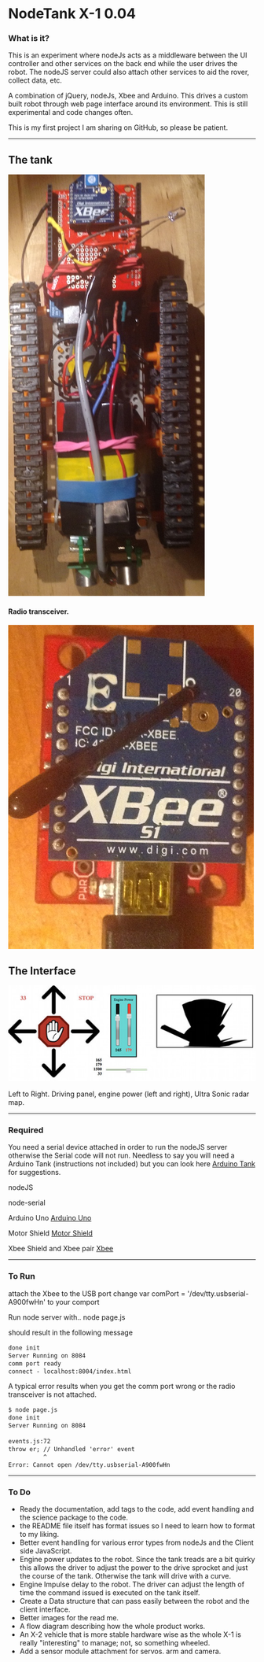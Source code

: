 NodeTank X-1 0.04
==
### What is it?
This is an experiment where nodeJs acts as a middleware between the UI controller and other services on the back end while the user drives the robot.  The nodeJS server could also attach other services to aid the rover, collect data, etc.

A combination of jQuery, nodeJs, Xbee and Arduino. This drives a custom built robot through web page interface around its environment.  This is still experimental and code changes often.

This is my first project I am sharing on GitHub, so please be patient.

_____
## The tank

![The tank](/images/tank.JPG)

#### Radio transceiver.
![Xbee Transceiver ](/images/xBee.JPG)


## The Interface
![Web Interface ](/images/controls2TankWeb.jpg)

Left to Right.
Driving panel, engine power (left and right), Ultra Sonic radar map.

______
### Required 

You need a serial device attached in order to run the nodeJS server otherwise the Serial code will not run.  Needless to say you will need a Arduino Tank (instructions not included) but you can look here [Arduino Tank](http://www.instructables.com/id/Little-Tank-ArduinoPicaxeTamiya-platform-las/) for suggestions.

nodeJS

node-serial

Arduino Uno [Arduino Uno](http://arduino.cc/en/Main/ArduinoBoardUno#.UxS-e3lBRqg)

Motor Shield [Motor Shield](https://www.sparkfun.com/products/9815)

Xbee Shield and Xbee pair [Xbee](https://www.sparkfun.com/categories/223)

_____
### To Run
attach the Xbee to the USB port
change var comPort = '/dev/tty.usbserial-A900fwHn' to your comport

Run node server with..
	node page.js

should result in the following message

	done init
	Server Running on 8084
    comm port ready
    connect - localhost:8004/index.html

 A typical error results when you get the comm port wrong or the radio transceiver is not attached.

    $ node page.js 
	done init
	Server Running on 8084

	events.js:72
    throw er; // Unhandled 'error' event
              ^
	Error: Cannot open /dev/tty.usbserial-A900fwHn




___
### To Do

 - Ready the documentation, add tags to the code, add event handling and the science package to the code.
 - the README file itself has format issues so I need to learn how to format to my liking.
 - Better event handling for various error types from nodeJs and the Client side JavaScript.
 - Engine power updates to the robot. Since the tank treads are a bit quirky this allows the driver to adjust the power to the drive sprocket and just the course of the tank. Otherwise the tank will drive with a curve.
 - Engine Impulse delay to the robot. The driver can adjust the length of time the command issued is executed on the tank itself.
 - Create a Data structure that can pass easily between the robot and the client interface.
 - Better images for the read me. 
 - A flow diagram describing how the whole product works.
 - An X-2 vehicle that is more stable hardware wise as the whole X-1 is really "interesting" to manage; not, so something wheeled.
 - Add a sensor module attachment for servos. arm and camera.
 





